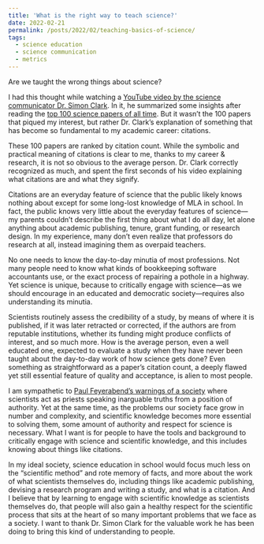 ```yaml
---
title: 'What is the right way to teach science?'
date: 2022-02-21
permalink: /posts/2022/02/teaching-basics-of-science/
tags:
  - science education
  - science communication
  - metrics
---
```


Are we taught the wrong things about science?

I had this thought while watching a [YouTube video by the science communicator Dr. Simon Clark](https://www.youtube.com/watch?v=4sLWRScmfH0). In it, he summarized some insights after reading the [top 100 science papers of all time](https://www.nature.com/news/the-top-100-papers-1.16224). But it wasn’t the 100 papers that piqued my interest, but rather Dr. Clark’s explanation of something that has become so fundamental to my academic career: citations.

These 100 papers are ranked by citation count. While the symbolic and practical meaning of citations is clear to me, thanks to my career & research, it is not so obvious to the average person. Dr. Clark correctly recognized as much, and spent the first seconds of his video explaining what citations are and what they signify.

Citations are an everyday feature of science that the public likely knows nothing about except for some long-lost knowledge of MLA in school. In fact, the public knows very little about the everyday features of science—my parents couldn’t describe the first thing about what I do all day, let alone anything about academic publishing, tenure, grant funding, or research design. In my experience, many don’t even realize that professors do research at all, instead imagining them as overpaid teachers.

No one needs to know the day-to-day minutia of most professions. Not many people need to know what kinds of bookkeeping software accountants use, or the exact process of repairing a pothole in a highway. Yet science is unique, because to critically engage with science—as we should encourage in an educated and democratic society—requires also understanding its minutia.

Scientists routinely assess the credibility of a study, by means of where it is published, if it was later retracted or corrected, if the authors are from reputable institutions, whether its funding might produce conflicts of interest, and so much more. How is the average person, even a well educated one, expected to evaluate a study when they have never been taught about the day-to-day work of how science gets done? Even something as straightforward as a paper’s citation count, a deeply flawed yet still essential feature of quality and acceptance, is alien to most people.

I am sympathetic to [Paul Feyerabend’s warnings of a society](https://anarcosurrealisti.noblogs.org/files/2010/10/Feyerabend-Paul-How-to-defend-society-against-science.pdf) where scientists act as priests speaking inarguable truths from a position of authority. Yet at the same time, as the problems our society face grow in number and complexity, and scientific knowledge becomes more essential to solving them, some amount of authority and respect for science is necessary. What I want is for people to have the tools and background to critically engage with science and scientific knowledge, and this includes knowing about things like citations.

In my ideal society, science education in school would focus much less on the “scientific method” and rote memory of facts, and more about the work of what scientists themselves do, including things like academic publishing, devising a research program and writing a study, and what is a citation. And I believe that by learning to engage with scientific knowledge as scientists themselves do, that people will also gain a healthy respect for the scientific process that sits at the heart of so many important problems that we face as a society. I want to thank Dr. Simon Clark for the valuable work he has been doing to bring this kind of understanding to people.
